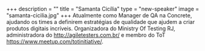 +++
description = ""
title = "Samanta Cicília"
type = "new-speaker"
image = "samanta-cicilia.jpg"
+++
Atualmente como Manager de QA na Concrete, ajudando os times a definirem estratégias de qualidade que ajudem a criar produtos digitais incríveis. Organizadora do Ministry Of Testing RJ, administradora do http://agiletesters.com.br/ e membro do ToT https://www.meetup.com/totinitiative/.